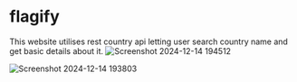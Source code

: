# flagify
This website utilises rest country api letting user search country name and get basic details about it.
![Screenshot 2024-12-14 194512](https://github.com/user-attachments/assets/8d5d5cbc-2513-4b77-a3a7-cb701ccd36cd)


![Screenshot 2024-12-14 193803](https://github.com/user-attachments/assets/59a7f024-87ca-4397-b374-6e4a582c5e23)

